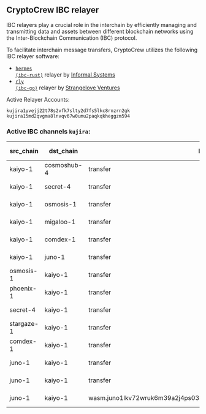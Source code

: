 ## CryptoCrew IBC relayer
IBC relayers play a crucial role in the interchain by efficiently managing and transmitting data and assets between different blockchain networks using the Inter-Blockchain Communication (IBC) protocol.

To facilitate interchain message transfers, CryptoCrew utilizes the following IBC relayer software: 
- <a href="https://github.com/informalsystems/hermes"><code>hermes (ibc-rust)</code></a> relayer by [Informal Systems](https://github.com/informalsystems)
- <a href="https://github.com/cosmos/relayer"><code>rly (ibc-go)</code></a> relayer by [Strangelove Ventures](https://github.com/strangelove-ventures)

Active Relayer Accounts:
```
kujira1yvejj22t78s2vfk7slty2d7fs5lkc8rnzrn2gk
kujira15md2qvgma8lnvqv67w0umu2paqkqkheggzm594
```

### Active IBC channels `kujira`:
| src_chain | dst_chain | IBC port | IBC channel |
| --------------- | --------------- | ------------ | ------------------- |
| kaiyo-1 | cosmoshub-4 | transfer | channel-0 |
| kaiyo-1 | secret-4 | transfer | channel-10 |
| kaiyo-1 | osmosis-1 | transfer | channel-3 |
| kaiyo-1 | migaloo-1 | transfer | channel-58 |
| kaiyo-1 | comdex-1 | transfer | channel-18 |
| kaiyo-1 | juno-1 | transfer | channel-2 |
| osmosis-1 | kaiyo-1 | transfer | channel-259 |
| phoenix-1 | kaiyo-1 | transfer | channel-10 |
| secret-4 | kaiyo-1 | transfer | channel-22 |
| stargaze-1 | kaiyo-1 | transfer | channel-49 |
| comdex-1 | kaiyo-1 | transfer | channel-31 |
| juno-1 | kaiyo-1 | transfer | channel-87 |
| juno-1 | kaiyo-1 | transfer | channel-88 |
| juno-1 | kaiyo-1 | wasm.juno1lkv72wruk6m39a2j4ps036hzxyhjccwncgfzzcaqxuwndg5x0ghqa8mrhg | channel-97 |